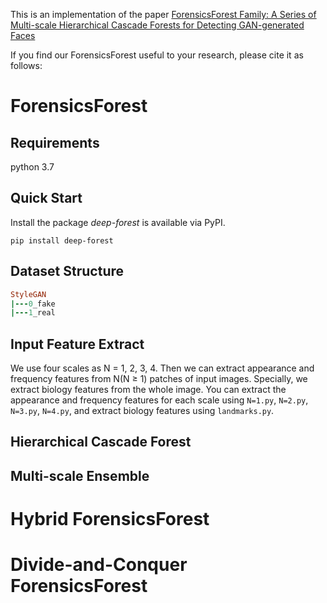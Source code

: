 This is an implementation of the paper [ForensicsForest Family: A Series of Multi-scale Hierarchical Cascade Forests for Detecting GAN-generated Faces](https://ieeexplore.ieee.org/abstract/document/10219895)

If you find our ForensicsForest useful to your research, please cite it as follows:

# ForensicsForest

## **Requirements**

python 3.7

## **Quick Start**

Install the package *deep-forest* is available via PyPI.

`pip install deep-forest`
## Dataset Structure
```ruby
StyleGAN
|---0_fake
|---1_real
```
## Input Feature Extract
We use four scales as N = 1, 2, 3, 4. Then we can extract appearance and frequency features from N(N ≥ 1) patches of input images. Specially, we extract biology features from the whole
image. You can extract the appearance and frequency features for each scale using `N=1.py`, `N=2.py`, `N=3.py`, `N=4.py`, and extract biology features using `landmarks.py`.


## Hierarchical Cascade Forest

## Multi-scale Ensemble

# Hybrid ForensicsForest

# Divide-and-Conquer ForensicsForest
